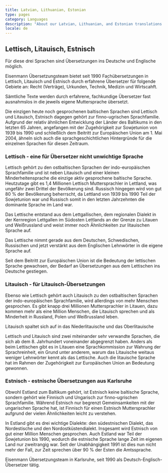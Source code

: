 ```yaml
---
title: Latvian, Lithuanian, Estonian
type: pages
category: Languages
description: "About our Latvian, Lithuanian, and Estonian translations."
locale: de
---
```


## Lettisch, Litauisch, Estnisch
Für diese drei Sprachen sind Übersetzungen ins Deutsche und Englische möglich.

Eisenmann Übersetzungsteam bietet seit 1990 Fachübersetzungen in Lettisch, Litauisch und Estnisch durch erfahrene Übersetzer für folgende Gebiete an: Recht (Verträge), Urkunden, Technik, Medizin und Wirtscahft.

Sämtliche Texte werden durch erfahrene, fachkundige Übersetzer fast ausnahmslos in die jeweils eigene Muttersprache übersetzt.

Die einzigen heute noch gesprochenen baltischen Sprachen sind Lettisch und Litauisch, Estnisch dagegen gehört zur finno-ugrischen Sprachfamilie. Aufgrund der relativ ähnlichen Entwicklung der Länder des Baltikums in den letzten 65 Jahren, angefangen mit der Zugehörigkeit zur Sowjetunion von 1939 bis 1990 und schließlich dem Beitritt zur Europäischen Union am 1. Mai 2004, ähneln sich auch die sprachgeschichtlichen Hintergründe für die einzelnen Sprachen für diesen Zeitraum.

### Lettisch - eine für Übersetzer nicht unwichtige Sprache
Lettisch gehört zu den ostbaltischen Sprachen der indo-europäischen Sprachfamilie und ist neben Litauisch und einer kleinen Minderheitensprache die einzige aktiv gesprochene baltische Sprache. Heutzutage gibt es 1,4 Millionen Lettisch Muttersprachler in Lettland, was ungefähr zwei Drittel der Bevölkerung sind. Russisch hingegen wird von gut 80 % der Bevölkerung beherrscht, da Lettland von 1939 bis 1990 Teil der Sowjetunion war und Russisch somit in den letzten Jahrzehnten die dominante Sprache im Land war.

Das Lettische entstand aus dem Lettgallischen, dem regionalen Dialekt in der Kernregion Lettgallen im Südosten Lettlands an der Grenze zu Litauen und Weißrussland und weist immer noch Ähnlichkeiten zur litauischen Sprache auf.

Das Lettische nimmt gerade aus dem Deutschen, Schwedischen, Russischen und jetzt verstärkt aus dem Englischen Lehnwörter in die eigene Sprache auf.

Seit dem Beitritt zur Europäischen Union ist die Bedeutung der lettischen Sprache gewachsen, der Bedarf an Übersetzungen aus dem Lettischen ins Deutsche gestiegen.

### Litauisch - für Litauisch-Übersetzungen
Ebenso wie Lettisch gehört auch Litauisch zu den ostbaltischen Sprachen der indo-europäischen Sprachfamilie, wird allerdings von mehr Menschen gesprochen. Es gibt knapp drei Millionen Muttersprachler in Litauen, dazu kommen mehr als eine Million Menschen, die Litauisch sprechen und als Minderheit in Russland, Polen und Weißrussland leben.

Litauisch spaltet sich auf in das Niederlitauische und das Oberlitauische

Lettisch und Litauisch sind zwei miteinander sehr verwandte Sprachen, die sich ab dem 8. Jahrhundert voneinander abgegrenzt haben. Anders als beim Lettischen gibt es in Litauen eine Sprachkommission zur Wahrung der Sprachreinheit, ein Grund unter anderem, warum das Litauische weitaus weniger Lehnwörter kennt als das Lettische. Auch die litauische Sprache hat im Rahmen der Zugehörigkeit zur Europäischen Union an Bedeutung gewonnen.

### Estnisch - estnische Übersetzungen aus Karlsruhe
Obwohl Estland zum Baltikum gehört, ist Estnisch keine baltische Sprache, sondern gehört wie Finnisch und Ungarisch zur finno-ugrischen Sprachfamilie. Während Estnisch nur begrenzt Gemeinsamkeiten mit der ungarischen Sprache hat, ist Finnisch für einen Estnisch Muttersprachler aufgrund der vielen Ähnlichkeiten leicht zu verstehen.

In Estland gibt es drei wichtige Dialekte: den südestnischen Dialekt, das Nordestische und den Nordostküstendialekt. Insgesamt wird Estnisch von gut einer Million Menschen gesprochen. Auch Estland war Teil der Sowjetunion bis 1990, wodurch die estnische Sprache lange Zeit im eigenen Land nur zweitrangig war. Seit der Unabhängigkeit 1991 ist dies nun nicht mehr der Fall, zur Zeit sprechen über 90 % der Esten die Amtssprache.

 

Eisenmann Übersetzungsteam in Karlsruhe, seit 1990 als Deutsch-Englisch-Übersetzer tätig.